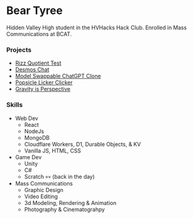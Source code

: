 # Bear Tyree 
Hidden Valley High student in the HVHacks Hack Club. Enrolled in Mass Communications at BCAT.
### Projects
- [Rizz Quotient Test](https://rizzquotient.com)
- [Desmos Chat](https://desmos.help/calculator)
- [Model Swappable ChatGPT Clone](https://chatgpt-clone-76c.pages.dev/)
- [Popsicle Licker Clicker](https://beartyree.github.io/PopsicleClicker/)
- [Gravity is Perspective](https://beartyree.github.io/GravityIsPerspective/)
### Skills
- Web Dev
  - React
  - NodeJs
  - MongoDB
  - Cloudflare Workers, D1, Durable Objects, & KV
  - Vanilla JS, HTML, CSS
- Game Dev
  - Unity
  - C#
  - Scratch 💀💀 (back in the day) 
- Mass Communications
  - Graphic Design
  - Video Editing
  - 3d Modeling, Rendering & Animation
  - Photography & Cinematograhpy
